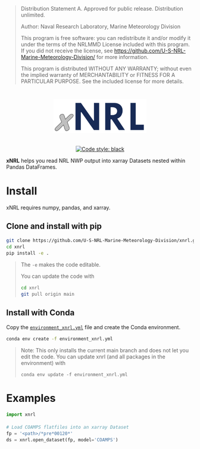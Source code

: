 > Distribution Statement A. Approved for public release. Distribution unlimited.
> 
> Author:
> Naval Research Laboratory, Marine Meteorology Division
> 
> This program is free software:
> you can redistribute it and/or modify it under the terms
> of the NRLMMD License included with this program.
> If you did not receive the license, see
> https://github.com/U-S-NRL-Marine-Meteorology-Division/
> for more information.
> 
> This program is distributed WITHOUT ANY WARRANTY;
> without even the implied warranty of MERCHANTABILITY
> or FITNESS FOR A PARTICULAR PURPOSE.
> See the included license for more details.


<div
  align="center"
>

# <p style="text-align:center"><img src="https://github.com/U-S-NRL-Marine-Meteorology-Division/xnrl/blob/main/images/logo.png?raw=true" width=250>

<!-- Badges -->

[![Code style: black](https://img.shields.io/badge/code%20style-black-000000.svg)](https://github.com/psf/black)

<!-- (Badges) -->
</div>

**xNRL** helps you read NRL NWP output into xarray Datasets nested within Pandas DataFrames.

# Install
xNRL requires numpy, pandas, and xarray.

## Clone and install with pip
```bash
git clone https://github.com/U-S-NRL-Marine-Meteorology-Division/xnrl.git
cd xnrl
pip install -e .
```
> The `-e` makes the code editable. 
> 
> You can update the code with 
> ```bash
> cd xnrl
> git pull origin main
> ```

## Install with Conda

Copy the [`environment_xnrl.yml`](./environment_xnrl.yml) file and create the Conda environment. 

```bash
conda env create -f environment_xnrl.yml
```
> Note: This only installs the current main branch and does not let you edit the code. You can update xnrl (and all packages in the environment) with 
> ```
> conda env update -f environment_xnrl.yml
>```

# Examples
```python
import xnrl

# Load COAMPS flatfiles into an xarray Dataset
fp = '<path>/*pre*00120*'
ds = xnrl.open_dataset(fp, model='COAMPS')
```
